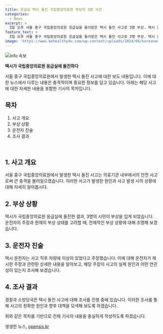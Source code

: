```yaml
---
title: 응급실 택시 돌진 국립중앙의료원 부상자 3명 사건
categories:
  - News
excerpt: >
  3일 오후 서울 중구 국립중앙의료원 응급실을 들이받은 택시 돌진 사고로 3명 부상. 택시 운전사는 차량 이상 주장하며 급발진 주장, 음주는 아니었음 확인. 부상자는 생명에 지장 없어. 경찰은 사고 원인 조사 중.
feature_text: >
  3일 오후 서울 중구 국립중앙의료원 응급실을 들이받은 택시 돌진 사고로 3명 부상. 택시 운전사는 차량 이상 주장하며 급발진 주장, 음주는 아니었음 확인. 부상자는 생명에 지장 없어. 경찰은 사고 원인 조사 중.
image: 'https://www.behealthy4u.com/wp-content/uploads/2024/06/koreanews.jpg'
---
```


<p><img src="https://www.behealthy4u.com/wp-content/uploads/2024/06/koreanews.jpg" alt="info 속보" /></p>

<p><b>택시가 국립중앙의료원 응급실에 돌진하다</b></p>

<p>서울 중구 국립중앙의료원에서 발생한 택시 돌진 사고에 대한 보도 내용입니다. 이에 대한 뉴스에서 다루는 내용은 충격적이며 중요한 정보를 담고 있습니다. 아래는 해당 사고에 대한 자세한 내용을 포함한 기사의 목차입니다.</p>

<h2 data-ke-size="size26">목차</h2>

<ol>
    <li>사고 개요</li>
    <li>부상 상황</li>
    <li>운전자 진술</li>
    <li>조사 결과</li>
</ol>

<p data-ke-size="size16">&nbsp;</p>

<h2>1. 사고 개요</h2>

<p>서울 중구 국립중앙의료원에서 발생한 택시 돌진 사고는 의료기관 내부에서의 안전 사고로써 큰 충격을 불러일으켰습니다. 이러한 사고가 발생한 원인과 사고 발생 시의 상황에 대해 자세히 알아봅시다.</p>

<h2>2. 부상 상황</h2>

<p>택시가 국립중앙의료원 응급실에 돌진한 결과, 3명의 시민이 부상을 입게 되었습니다. 운전자의 주장과 현재의 부상 상태를 고려할 때, 전체적인 부상 상황에 대해 조명해 보겠습니다.</p>

<h2>3. 운전자 진술</h2>

<p>택시 운전자는 사고 직후 차량에 이상이 있었다고 주장했습니다. 이에 대해 운전자가 제시한 주장과 관련된 상세한 내용을 알아보고, 해당 주장이 사고의 실제 원인과 어떤 연관성이 있는지 조사해 보겠습니다.</p>

<h2>4. 조사 결과</h2>

<p>경찰과 소방당국은 택시 돌진 사고에 대해 조사를 진행 중에 있습니다. 이러한 조사를 통해 사고의 정확한 원인과 향후 대책을 모색해 보도록 하겠습니다.</p>

<p>위와 같은 목차를 기반으로 전체 기사의 내용을 충실하게 작성하도록 하겠습니다.</p>
생생한 뉴스, <a href="https://opensis.kr" rel="dofollow">opensis.kr</a>


